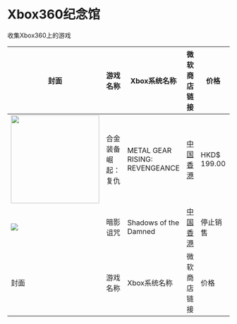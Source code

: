 # Xbox360纪念馆
收集Xbox360上的游戏

| 封面| 游戏名称 | Xbox系统名称 | 微软商店链接 | 价格 | 中文支持 |
| -----| ----- | ----- | ----- | ----- | ----- | 
| <img src="https://download-ssl.xbox.com/content/images/66acd000-77fe-1000-9115-d8024b4e080a/1033/boxartsm.jpg" width="200">  | 合金装备崛起：复仇 | METAL GEAR RISING: REVENGEANCE | [中国香港](https://marketplace.xbox.com/zh-HK/Product/METAL-GEAR-RISING-REVENGEANCE/66acd000-77fe-1000-9115-d8024b4e080a) | HKD$ 199.00 | 第三方-游侠汉化 | 
| ![](https://download-ssl.xbox.com/content/images/66acd000-77fe-1000-9115-d8024541092a/1033/boxartsm.jpg)  | 暗影诅咒 | Shadows of the Damned | [中国香港](https://marketplace.xbox.com/zh-hk/Product/Shadows-of-the-Damned/66acd000-77fe-1000-9115-d8024541092a) | 停止销售 | 无 | 
| 封面| 游戏名称 | Xbox系统名称 | 微软商店链接 | 价格 | 中文支持 |

